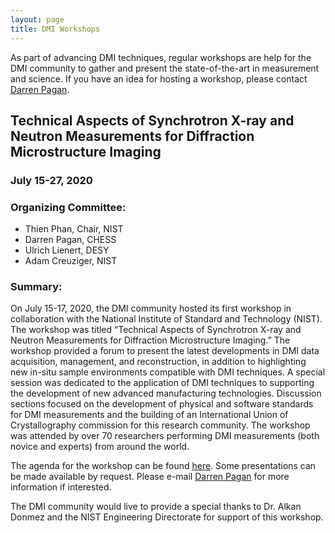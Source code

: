 ```yaml
---
layout: page
title: DMI Workshops
---
```


As part of advancing DMI techniques, regular workshops are help for the DMI community to gather and present the state-of-the-art in measurement and science. If you have an idea for hosting a workshop, please contact [Darren Pagan](mailto:dcp5303@psu.edu).

## Technical Aspects of Synchrotron X-ray and Neutron Measurements for Diffraction Microstructure Imaging
### July 15-27, 2020
### Organizing Committee:
* Thien Phan, Chair, NIST 
* Darren Pagan, CHESS 
* Ulrich Lienert, DESY 
* Adam Creuziger, NIST 

### Summary:

On July 15-17, 2020, the DMI community hosted its first workshop in collaboration with the National Institute of Standard and Technology (NIST). The workshop was titled “Technical Aspects of Synchrotron X-ray and Neutron Measurements for Diffraction Microstructure Imaging.” The workshop provided a forum to present the latest developments in DMI data acquisition, management, and reconstruction, in addition to highlighting new in-situ sample environments compatible with DMI techniques. A special session was dedicated to the application of DMI techniques to supporting the development of new advanced manufacturing technologies. Discussion sections focused on the development of physical and software standards for DMI measurements and the building of an International Union of Crystallography commission for this research community. The workshop was attended by over 70 researchers performing DMI measurements (both novice and experts) from around the world.

The agenda for the workshop can be found [here](https://github.com/dmi-3D/dmi-3D.github.io/blob/master/public/NIST_WKSHP_Agenda.pdf). Some presentations can be made available by request. Please e-mail [Darren Pagan](mailto:dcp5303@psu.edu) for more information if interested.

The DMI community would live to provide a special thanks to Dr. Alkan Donmez and the NIST Engineering Directorate for support of this workshop.


